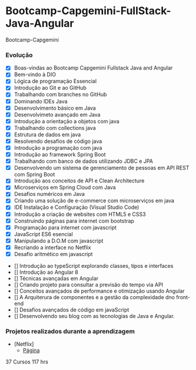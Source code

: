# Bootcamp-Capgemini-FullStack-Java-Angular
Bootcamp-Capgemini

### Evolução
- [x] Boas-vindas ao Bootcamp Capgemini Fullstack Java and Angular
- [x] Bem-vindo à DIO
- [x] Lógica de programação Essencial
- [x] Introdução ao Git e ao GitHub
- [x] Trabalhando com branches no GitHub
- [x] Dominando IDEs Java
- [x] Desenvolvimento básico em Java
- [x] Desenvolvimeto avançado em Java
- [x] Introdução a orientação a objetos com java
- [x] Trabalhando com collections java
- [x] Estrutura de dados em java
- [x] Resolvendo desafios de código java
- [x] Introdução a programação com java
- [x] Introdução ao framework Spring Boot
- [x] Trabalhando com banco de dados utilizando JDBC e JPA
- [x] Desenvolvendo um sistema de gerenciamento de pessoas em API REST com Spring Boot
- [x] Introdução aos conceitos de API e Clean Architecture
- [x] Microserviços em Spring Cloud com Java
- [x] Desafios numéricos em Java
- [x] Criando uma solução de e-commerce com microserviços em java
- [x] IDE Instalação e Configuração (Visual Studio Code)
- [x] Introdução a criação de websites com HTML5 e CSS3
- [x] Construindo páginas para internet com bootstrap
- [x] Programação para internet com javascript
- [x] JavaScript ES6 esencial
- [x] Manipulando a D.O.M com javascript
- [x] Recriando a interface no Netflix
- [x] Desafio aritmético em javascript
- [] Introdução ao typeScript explorando classes, tipos e interfaces
- [] Introdução ao Angular 8
- [] Técnicas avançadas em Angular
- [] Criando projeto para consultar a previsão do tempo via API
- [] Conceitos avançados de performance e otimização usando Angular
- [] A Arquiterura de componentes e a gestão da complexidade dno front-end
- [] Desafios avançados de código em javaScript
- [] Desenvolvendo seu blog com as tecnologias de Java e Angular.



### Projetos realizados durante a aprendizagem

- [Netflix]
    - [Página](https://maikcosta.github.io/Netflix/)

37 Cursos
117 hrs
